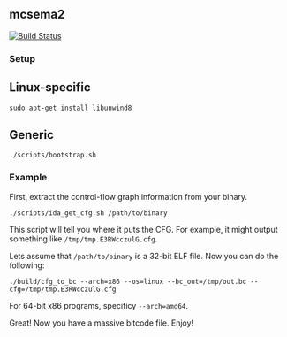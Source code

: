 ## mcsema2
[![Build Status](https://travis-ci.com/trailofbits/mcsema2.svg?token=T1UToSpCvaMxn511Cddb)](https://travis-ci.com/trailofbits/mcsema2)

### Setup

## Linux-specific
```
sudo apt-get install libunwind8
```

## Generic
```
./scripts/bootstrap.sh
```

### Example

First, extract the control-flow graph information from your binary.

```
./scripts/ida_get_cfg.sh /path/to/binary
```

This script will tell you where it puts the CFG. For example, it might output something
like `/tmp/tmp.E3RWcczulG.cfg`.

Lets assume that `/path/to/binary` is a 32-bit ELF file. Now you can do the following:

```
./build/cfg_to_bc --arch=x86 --os=linux --bc_out=/tmp/out.bc --cfg=/tmp/tmp.E3RWcczulG.cfg
```

For 64-bit x86 programs, specificy `--arch=amd64`.

Great! Now you have a massive bitcode file. Enjoy!

